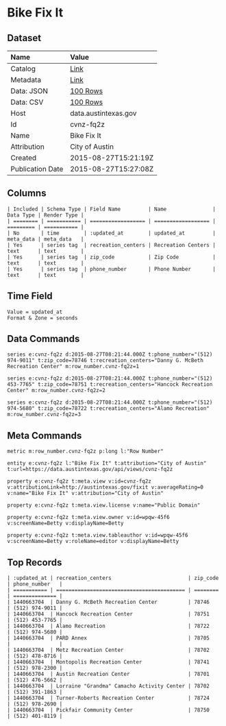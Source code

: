 # Bike Fix It

## Dataset

| Name | Value |
| :--- | :---- |
| Catalog | [Link](https://catalog.data.gov/dataset/bike-fix-it) |
| Metadata | [Link](https://data.austintexas.gov/api/views/cvnz-fq2z) |
| Data: JSON | [100 Rows](https://data.austintexas.gov/api/views/cvnz-fq2z/rows.json?max_rows=100) |
| Data: CSV | [100 Rows](https://data.austintexas.gov/api/views/cvnz-fq2z/rows.csv?max_rows=100) |
| Host | data.austintexas.gov |
| Id | cvnz-fq2z |
| Name | Bike Fix It |
| Attribution | City of Austin |
| Created | 2015-08-27T15:21:19Z |
| Publication Date | 2015-08-27T15:27:08Z |

## Columns

```ls
| Included | Schema Type | Field Name         | Name               | Data Type | Render Type |
| ======== | =========== | ================== | ================== | ========= | =========== |
| No       | time        | :updated_at        | updated_at         | meta_data | meta_data   |
| Yes      | series tag  | recreation_centers | Recreation Centers | text      | text        |
| Yes      | series tag  | zip_code           | Zip Code           | text      | text        |
| Yes      | series tag  | phone_number       | Phone Number       | text      | text        |
```

## Time Field

```ls
Value = updated_at
Format & Zone = seconds
```

## Data Commands

```ls
series e:cvnz-fq2z d:2015-08-27T08:21:44.000Z t:phone_number="(512) 974-9011" t:zip_code=78746 t:recreation_centers="Danny G. McBeth Recreation Center" m:row_number.cvnz-fq2z=1

series e:cvnz-fq2z d:2015-08-27T08:21:44.000Z t:phone_number="(512) 453-7765" t:zip_code=78751 t:recreation_centers="Hancock Recreation Center" m:row_number.cvnz-fq2z=2

series e:cvnz-fq2z d:2015-08-27T08:21:44.000Z t:phone_number="(512) 974-5680" t:zip_code=78722 t:recreation_centers="Alamo Recreation" m:row_number.cvnz-fq2z=3
```

## Meta Commands

```ls
metric m:row_number.cvnz-fq2z p:long l:"Row Number"

entity e:cvnz-fq2z l:"Bike Fix It" t:attribution="City of Austin" t:url=https://data.austintexas.gov/api/views/cvnz-fq2z

property e:cvnz-fq2z t:meta.view v:id=cvnz-fq2z v:attributionLink=http://austintexas.gov/fixit v:averageRating=0 v:name="Bike Fix It" v:attribution="City of Austin"

property e:cvnz-fq2z t:meta.view.license v:name="Public Domain"

property e:cvnz-fq2z t:meta.view.owner v:id=wpqw-45f6 v:screenName=Betty v:displayName=Betty

property e:cvnz-fq2z t:meta.view.tableauthor v:id=wpqw-45f6 v:screenName=Betty v:roleName=editor v:displayName=Betty
```

## Top Records

```ls
| :updated_at | recreation_centers                         | zip_code | phone_number   | 
| =========== | ========================================== | ======== | ============== | 
| 1440663704  | Danny G. McBeth Recreation Center          | 78746    | (512) 974-9011 | 
| 1440663704  | Hancock Recreation Center                  | 78751    | (512) 453-7765 | 
| 1440663704  | Alamo Recreation                           | 78722    | (512) 974-5680 | 
| 1440663704  | PARD Annex                                 | 78705    |                | 
| 1440663704  | Metz Recreation Center                     | 78702    | (512) 478-8716 | 
| 1440663704  | Montopolis Recreation Center               | 78741    | (512) 978-2300 | 
| 1440663704  | Austin Recreation Center                   | 78701    | (512) 476-5662 | 
| 1440663704  | Lorraine "Grandma" Camacho Activity Center | 78702    | (512) 391-1863 | 
| 1440663704  | Turner-Roberts Recreation Center           | 78724    | (512) 978-2690 | 
| 1440663704  | Pickfair Community Center                  | 78750    | (512) 401-8119 | 
```